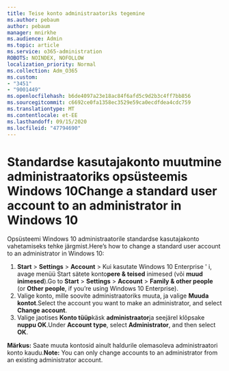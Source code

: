```yaml
---
title: Teise konto administraatoriks tegemine
ms.author: pebaum
author: pebaum
manager: mnirkhe
ms.audience: Admin
ms.topic: article
ms.service: o365-administration
ROBOTS: NOINDEX, NOFOLLOW
localization_priority: Normal
ms.collection: Adm_O365
ms.custom:
- "3451"
- "9001449"
ms.openlocfilehash: b6de4097a23e18ac84f6afd5c9d2b3c4ff7bb856
ms.sourcegitcommit: c6692ce0fa1358ec3529e59ca0ecdfdea4cdc759
ms.translationtype: MT
ms.contentlocale: et-EE
ms.lasthandoff: 09/15/2020
ms.locfileid: "47794690"
---
```

# <a name="change-a-standard-user-account-to-an-administrator-in-windows-10"></a><span data-ttu-id="a51f0-102">Standardse kasutajakonto muutmine administraatoriks opsüsteemis Windows 10</span><span class="sxs-lookup"><span data-stu-id="a51f0-102">Change a standard user account to an administrator in Windows 10</span></span>

<span data-ttu-id="a51f0-103">Opsüsteemi Windows 10 administraatorile standardse kasutajakonto vahetamiseks tehke järgmist.</span><span class="sxs-lookup"><span data-stu-id="a51f0-103">Here’s how to change a standard user account to an administrator in Windows 10:</span></span>

1. <span data-ttu-id="a51f0-104">**Start**  >  **Settings**  >  **Account**  >  Kui kasutate Windows 10 Enterprise ' i, avage menüü Start sätete konto**pere & teised** inimesed (või **muud inimesed**).</span><span class="sxs-lookup"><span data-stu-id="a51f0-104">Go to **Start** > **Settings** > **Account** > **Family & other people** (or **Other people**, if you’re using Windows 10 Enterprise).</span></span>
2. <span data-ttu-id="a51f0-105">Valige konto, mille soovite administraatoriks muuta, ja valige **Muuda kontot**.</span><span class="sxs-lookup"><span data-stu-id="a51f0-105">Select the account you want to make an administrator, and select **Change account**.</span></span>
3. <span data-ttu-id="a51f0-106">Valige jaotises **Konto tüüp**käsk **administraator**ja seejärel klõpsake **nuppu OK**.</span><span class="sxs-lookup"><span data-stu-id="a51f0-106">Under **Account type**, select **Administrator**, and then select **OK**.</span></span>

<span data-ttu-id="a51f0-107">**Märkus:** Saate muuta kontosid ainult haldurile olemasoleva administraatori konto kaudu.</span><span class="sxs-lookup"><span data-stu-id="a51f0-107">**Note:** You can only change accounts to an administrator from an existing administrator account.</span></span>